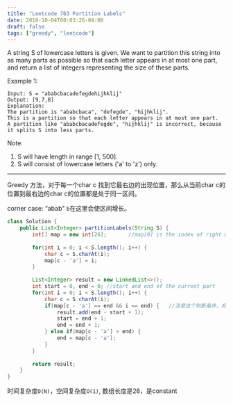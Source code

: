 ```yaml
---
title: "Leetcode 763 Partition Labels"
date: 2018-10-04T00:03:26-04:00
draft: false
tags: ["greedy", "leetcode"]
---
```


A string S of lowercase letters is given. We want to partition this string into as many parts as possible so that each letter appears in at most one part, and return a list of integers representing the size of these parts.

Example 1:
```
Input: S = "ababcbacadefegdehijhklij"
Output: [9,7,8]
Explanation:
The partition is "ababcbaca", "defegde", "hijhklij".
This is a partition so that each letter appears in at most one part.
A partition like "ababcbacadefegde", "hijhklij" is incorrect, because it splits S into less parts.
```
Note:

1. S will have length in range [1, 500].
2. S will consist of lowercase letters ('a' to 'z') only.

------

Greedy 方法，对于每一个char c 找到它最右边的出现位置，那么从当前char c的位置到最右边的char c的位置都是处于同一区间。

corner case: “abab" `b`在这里会使区间增长。

```java
class Solution {
    public List<Integer> partitionLabels(String S) {
        int[] map = new int[26];       //map[0] is the index of right most 'a' and so on
        
        for(int i = 0; i < S.length(); i++) {
            char c = S.charAt(i);
            map[c - 'a'] = i;
        }
        
        List<Integer> result = new LinkedList<>();
        int start = 0, end = 0; //start and end of the current part
        for(int i = 0; i < S.length(); i++) {
            char c = S.charAt(i);
            if(map[c - 'a'] == end && i == end) {   //注意这个判断条件，非常重要，如果没有｀i == end｀ 那么”abcab"遍历到c时，也会进入这个block
                result.add(end - start + 1);
                start = end + 1;
                end = end + 1;
            } else if(map[c - 'a'] > end) {
                end = map[c - 'a'];
            }
        }
        
        return result;
    }
}
```

时间复杂度`O(N)`，空间复杂度`O(1)`, 数组长度是26，是constant